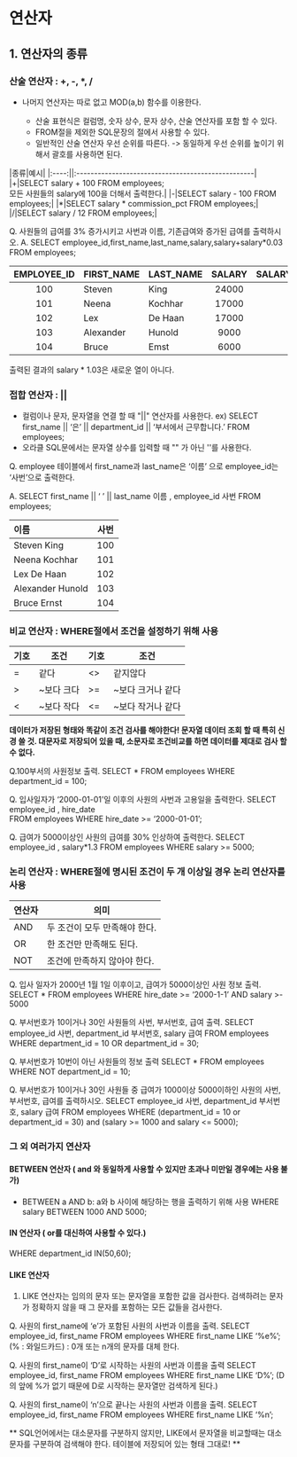 # **연산자**

## **1. 연산자의 종류**

### 산술 연산자 : +, -, *, /

- 나머지 연산자는 따로 없고 MOD(a,b) 함수를 이용한다.

	- 산술 표현식은 컬럼명, 숫자 상수, 문자 상수, 산술 연산자를 포함 할 수 있다.
	- FROM절을 제외한 SQL문장의 절에서 사용할 수 있다.
	- 일반적인 산술 연산자 우선 순위를 따른다.  -> 동일하게 우선 순위를 높이기 위해서 괄호를 사용하면 된다.

|종류|예시|
|:----:||:--------------------------------------------------|
|+|SELECT salary + 100 FROM employees;<br/>모든 사원들의 salary에 100을 더해서 출력한다.|
|-|SELECT salary - 100 FROM employees;|
|*|SELECT salary * commission_pct FROM employees;|
|/|SELECT salary / 12 FROM employees;|


Q. 사원들의 급여를 3% 증가시키고 사번과 이름, 기존급여와 증가된 급여를 출력하시오.
A. SELECT employee_id,first_name,last_name,salary,salary+salary*0.03 FROM employees;

|EMPLOYEE_ID|FIRST_NAME|LAST_NAME|SALARY|SALARY+SALARY*0.03|
|:------------:|:----------|:----------|:----------:|:---------------:|
|100|Steven|King|24000|24720|
|101|Neena|Kochhar|17000|17510|
|102|Lex|De Haan|17000|17510|
|103|Alexander|Hunold|9000|9270|
|104|Bruce|Emst|6000|6180|

출력된 결과의 salary * 1.03은 새로운 열이 아니다.


### 접합 연산자 : ||
- 컬럼이나 문자, 문자열을 연결 할 때 "||" 연산자를 사용한다.
ex) SELECT first_name || ‘은’ || department_id || ‘부서에서 근무합니다.’ 
    FROM employees;
- 오라클 SQL문에서는 문자열 상수를 입력할 때 "" 가 아닌 ''를 사용한다.

Q. employee 테이블에서 first_name과 last_name은 ‘이름’ 으로 employee_id는 ‘사번’으로 출력한다.

A. SELECT first_name || ‘ ’ ||  last_name 이름 , employee_id 사번
   FROM employees;

|이름|사번|
|:-----------------|:----:|
|Steven King|100|
|Neena Kochhar|101|
|Lex De Haan|102|
|Alexander Hunold|103|
|Bruce Ernst|104|


### 비교 연산자 : WHERE절에서 조건을 설정하기 위해 사용

|기호|조건|기호|조건|
|----|----------|----|-----------------|
|=|같다|<>|같지않다|
|>|~보다 크다|>=|~보다 크거나 같다|
|<|~보다 작다|<=|~보다 작거나 같다|

**데이터가 저장된 형태와 똑같이 조건 검사를 해야한다! 문자열 데이터 조회 할 때 특히 신경 쓸 것.
   대문자로 저장되어 있을 때, 소문자로 조건비교를 하면 데이터를 제대로 검사 할 수 없다.**

Q.100부서의 사원정보 출력.
SELECT * FROM employees WHERE department_id = 100;

Q. 입사일자가 ‘2000-01-01’일 이후의 사원의 사번과 고용일을 출력한다.
SELECT employee_id , hire_date  
FROM employees 
WHERE hire_date >= ‘2000-01-01’;

Q. 급여가 5000이상인 사원의 급여를 30% 인상하여 출력한다.
SELECT employee_id , salary*1.3 
FROM employees 
WHERE salary >= 5000;



### 논리 연산자 : WHERE절에 명시된 조건이 두 개 이상일 경우 논리 연산자를 사용

|연산자|의미|
|------|-----------------------------------------|
|AND|두 조건이 모두 만족해야 한다.|
|OR|한 조건만 만족해도 된다.|
|NOT|조건에 만족하지 않아야 한다.|

Q. 입사 일자가 2000년 1월 1일 이후이고, 급여가 5000이상인 사원 정보 출력.
SELECT * 
FROM employees 
WHERE hire_date >= ‘2000-1-1’ AND salary >- 5000

Q. 부서번호가 10이거나 30인 사원들의 사번, 부서번호, 급여 출력.
SELECT employee_id 사번, department_id 부서번호, salary 급여
FROM employees
WHERE department_id = 10 OR department_id = 30;

Q. 부서번호가 10번이 아닌 사원들의 정보 출력
SELECT * 
FROM employees 
WHERE NOT department_id = 10;

Q. 부서번호가 10이거나 30인 사원들 중 급여가 1000이상 5000이하인 사원의 사번, 부서번호, 급여를 출력하시오.
SELECT employee_id 사번, department_id 부서번호, salary 급여 
FROM employees
WHERE (department_id = 10 or department_id = 30) and (salary >= 1000 and salary <= 5000);


### 그 외 여러가지 연산자

#### BETWEEN 연산자 ( and 와 동일하게 사용할 수 있지만 초과나 미만일 경우에는 사용 불가)
- BETWEEN a AND b: a와 b 사이에 해당하는 행을 출력하기 위해 사용
WHERE salary BETWEEN 1000 AND 5000;  

#### IN 연산자 ( or를 대신하여 사용할 수 있다.)
WHERE department_id IN(50,60);

#### LIKE 연산자
1) LIKE 연산자는 임의의 문자 또는 문자열을 포함한 값을 검사한다.
검색하려는 문자가 정확하지 않을 때 그 문자를 포함하는 모든 값들을 검사한다.

Q. 사원의 first_name에 ‘e’가 포함된 사원의 사번과 이름을 출력.
SELECT employee_id, first_name
FROM employees
WHERE first_name LIKE ‘%e%’;
(% : 와일드카드) : 0개 또는 n개의 문자를 대체 한다.

Q. 사원의 first_name이 ‘D’로 시작하는 사원의 사번과 이름을 출력
SELECT employee_id, first_name
FROM employees
WHERE first_name LIKE ‘D%’;
(D의 앞에 %가 없기 때문에 D로 시작하는 문자열만 검색하게 된다.)

Q. 사원의 first_name이 ‘n’으로 끝나는 사원의 사번과 이름을 출력.
SELECT employee_id, first_name
FROM employees
WHERE first_name LIKE ‘%n’;

** SQL언어에서는 대소문자를 구분하지 않지만, LIKE에서 문자열을 비교할때는 대소문자를 구분하여 검색해야 한다.
테이블에 저장되어 있는 형태 그대로! **


